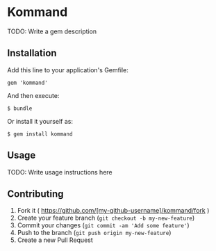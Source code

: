 # Kommand

TODO: Write a gem description

## Installation

Add this line to your application's Gemfile:

    gem 'kommand'

And then execute:

    $ bundle

Or install it yourself as:

    $ gem install kommand

## Usage

TODO: Write usage instructions here

## Contributing

1. Fork it ( https://github.com/[my-github-username]/kommand/fork )
2. Create your feature branch (`git checkout -b my-new-feature`)
3. Commit your changes (`git commit -am 'Add some feature'`)
4. Push to the branch (`git push origin my-new-feature`)
5. Create a new Pull Request

